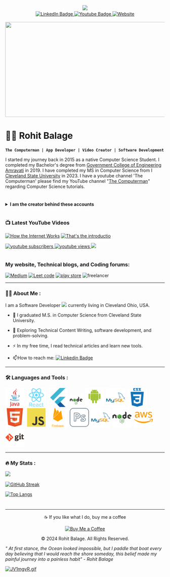 [comment]: <> (Header)

<div id="header" align="center">
  <img src="https://media.giphy.com/media/dU5bZwFmWnxDgpMNf3/giphy.gif" width="200"/>
</div>

<div id="badges" align="center">
  <a href="https://www.linkedin.com/in/rohitbalage/">
    <img src="https://img.shields.io/badge/LinkedIn-blue?style=for-the-badge&logo=linkedin&logoColor=white" alt="LinkedIn Badge"/>
  </a>
  <a href="https://www.youtube.com/channel/UCTyeaMVNFPPz30hv6niR-Gg">
    <img src="https://img.shields.io/badge/YouTube-red?style=for-the-badge&logo=youtube&logoColor=white" alt="Youtube Badge"/>
  </a>
  <a href="https://rrbofficial.com">
     <img src="https://img.shields.io/badge/Website-000000?style=for-the-badge&logo=dev.to&logoColor=white" alt="Website">
  </a>
</div>
<div  id ="counts" align="center">
<img src="https://komarev.com/ghpvc/?username=your-github-rohitbalage&style=flat-square&color=blue" alt=""/>
</div>

<div align="center">
  <img src="https://media.giphy.com/media/dWesBcTLavkZuG35MI/giphy.gif" width="600" height="300"/>
</div>

[comment]: <> (My Introduction)

# 🧗🏻 Rohit Balage

**`The Computerman | App Developer | Video Creator | Software Development`**

I started my journey back in 2015 as a native Computer Science Student.  I completed my Bachelor's degree from [Government College of Engineering Amravati][GCOEA] in 2019. I have completed my MS in Computer Science from  I [Cleveland State University][CSU] in 2023.  I have a youtube channel 'The Computerman' please find my YouTube channel "[The Computerman][youtube]"  regarding Computer Science tutorials.

#


<details>
  <summary><b>I am the creator behind these accounts</b></summary>

  [The Computerman][youtube]

  The Computerman depicts videos related to computer science. this section will be updated soon....

  [IELTS Vocabulary][IELTS]

  IELTS Vocabulary is a platform dedicated to English language learners, It depicts the vocabulary for exams like IELTS and TOEFL. 
  this section will be updated soon.

[Genius for Genises][GENIUS]

Genius  is the platform for MBA/MS and other aptitude exams.

[Rstar Apps][RSTAR]

  The Rstar app is a marketplace for apps. 
  this section will be updated soon.

  

</details>



#


### 📺 Latest YouTube Videos

<!-- BEGIN YOUTUBE-CARDS -->
[![How the Internet Works](https://ytcards.demolab.com/?id=HY0kBtvFyEY&t=479s&title=How+The+Internet+Works+?&lang=en&timestamp=1707836432&background_color=%230d1117&title_color=%23ffffff&stats_color=%23dedede&max_title_lines=1&width=250&border_radius=5&duration=395 "The Data Structure You Use Matters a Lot")](https://www.youtube.com/watch?v=HY0kBtvFyEY&t=479s)
[![That's the introductio](https://ytcards.demolab.com/?id=D4DxzXAZmSM&title=The+Computer+Man+Introduction&lang=en&timestamp=1707058821&background_color=%230d1117&title_color=%23ffffff&stats_color=%23dedede&max_title_lines=1&width=250&border_radius=5&duration=32 "Top Paying Companies for Software Engineers")](https://www.youtube.com/watch?v=cIvduLKs5uY)
<!-- END YOUTUBE-CARDS -->

<p align="left">
  <a href="https://www.youtube.com/channel/UCTyeaMVNFPPz30hv6niR-Gg">
    <img alt="youtube subscribers" title="Subscribe to my YouTube channel" src="https://custom-icon-badges.demolab.com/youtube/channel/subscribers/UCTyeaMVNFPPz30hv6niR-Gg?color=%23E05D44&label=SUBSCRIBE&logo=video&logoColor=white&style=for-the-badge&labelColor=CE4630"/>
  </a>
  <a href="https://www.youtube.com/channel/UCTyeaMVNFPPz30hv6niR-Gg">
    <img alt="youtube views" title="YouTube views" src="https://custom-icon-badges.demolab.com/youtube/channel/views/UCTyeaMVNFPPz30hv6niR-Gg?color=%23E1AD0E&logo=eye&logoColor=white&style=for-the-badge&labelColor=C79600"/>
  </a>
  <a href="https://www.youtube.com/c/fknight?sub_confirmation=1">
    <img src="https://custom-icon-badges.demolab.com/badge/-Subscribe%20For%20More-red?style=for-the-badge&logo=video&logoColor=white"/>
  </a>
</p>

      
#

### My website, Technical blogs, and Coding forums:

[![Medium](https://img.shields.io/badge/Medium-12100E?style=for-the-badge&logo=medium&logoColor=white)](https://rohitbalage.medium.com/)
[![Leet code](https://img.shields.io/badge/LeetCode-000000?style=for-the-badge&logo=LeetCode&logoColor=#d16c06)](https://leetcode.com/rohit_balage/)
[![play store](https://img.shields.io/badge/Google_Play-414141?style=for-the-badge&logo=google-play&logoColor=white)](https://play.google.com/store/apps/dev?id=7820001253688402806)
![freelancer](https://img.shields.io/badge/Freelancer-29B2FE?style=for-the-badge&logo=Freelancer&logoColor=white)

  
---

### :man_technologist: About Me :
I am a Software Developer <img src="https://media.giphy.com/media/7nXBJW6aiB1Zd6MMcv/giphy.gif" width="30"> currently living  in Cleveland Ohio, USA.

- :telescope: I graduated M.S. in Computer Science from Cleveland State University.

- :seedling: Exploring Technical Content Writing, software development, and problem-solving.

- :zap: In my free time, I read technical articles and learn new tools.

- :mailbox:How to reach me: [![Linkedin Badge](https://img.shields.io/badge/-rohitbalage-blue?style=flat&logo=Linkedin&logoColor=white)](https://www.linkedin.com/in/rohitbalage/)


---

### :hammer_and_wrench: Languages and Tools :

<div>
   
  <img src="https://github.com/devicons/devicon/blob/master/icons/java/java-original-wordmark.svg" title="Java" alt="Java" width="60" height="60"/>&nbsp;
  <img src="https://github.com/devicons/devicon/blob/master/icons/react/react-original-wordmark.svg" title="React" alt="React" width="60" height="60"/>&nbsp;
  <img src="https://github.com/devicons/devicon/blob/master/icons/flutter/flutter-original.svg" title="Spring" alt="Spring" width="60" height="60"/>&nbsp;
  <img src="https://github.com/devicons/devicon/blob/master/icons/nodejs/nodejs-original-wordmark.svg" title="Material UI" alt="Material UI" width="40" height="40"/>&nbsp;
  <img src="https://github.com/devicons/devicon/blob/master/icons/android/android-original-wordmark.svg" title="Redux" alt="Redux " width="60" height="60"/>&nbsp;
  <img src="https://github.com/devicons/devicon/blob/master/icons/mysql/mysql-original-wordmark.svg" title="Redux" alt="Redux " width="60" height="60"/>&nbsp;
  <img src="https://github.com/devicons/devicon/blob/master/icons/css3/css3-plain-wordmark.svg"  title="CSS3" alt="CSS" width="60" height="60"/>&nbsp;
  <img src="https://github.com/devicons/devicon/blob/master/icons/html5/html5-original.svg" title="HTML5" alt="HTML" width="60" height="60"/>&nbsp;
  <img src="https://github.com/devicons/devicon/blob/master/icons/javascript/javascript-original.svg" title="JavaScript" alt="JavaScript" width="60" height="60"/>&nbsp;
  <img src="https://github.com/devicons/devicon/blob/master/icons/firebase/firebase-plain-wordmark.svg" title="Firebase" alt="Firebase" width="60" height="60"/>&nbsp;
  <img src="https://github.com/devicons/devicon/blob/master/icons/photoshop/photoshop-line.svg" title="Photoshop"  alt="Gatsby" width="60" height="60"/>&nbsp;
  <img src="https://github.com/devicons/devicon/blob/master/icons/mysql/mysql-original-wordmark.svg" title="MySQL"  alt="MySQL" width="60" height="60"/>&nbsp;
  <img src="https://github.com/devicons/devicon/blob/master/icons/nodejs/nodejs-original-wordmark.svg" title="NodeJS" alt="NodeJS" width="60" height="60"/>&nbsp;
  <img src="https://github.com/devicons/devicon/blob/master/icons/amazonwebservices/amazonwebservices-plain-wordmark.svg" title="AWS" alt="AWS" width="60" height="60"/>&nbsp;
    <img src="https://github.com/devicons/devicon/blob/master/icons/git/git-original-wordmark.svg" title="AWS" alt="AWS" width="60" height="60"/>&nbsp;

</div>


---

### :fire: My Stats :


![](http://github-profile-summary-cards.vercel.app/api/cards/profile-details?username=rohitbalage&theme=2077)

[![GitHub Streak](http://github-readme-streak-stats.herokuapp.com?user=rohitbalage&theme=merko&background=000000)](https://git.io/streak-stats)


[![Top Langs](https://github-readme-stats.vercel.app/api/top-langs/?username=rohitbalage&layout=compact&theme=vision-friendly-dark)](https://github.com/anuraghazra/github-readme-stats)

#
---


 <p align="center">
☕ If you like what I do, buy me a coffee 
   <p align="center">
  <a href="https://ko-fi.com/rohitbalage">
    <img src="https://img.shields.io/badge/Buy%20Me%20a%20Coffee-ffdd00?style=for-the-badge&logo=buy-me-a-coffee&logoColor=black" alt="Buy Me a Coffee">
  </a>
</p>

<p align="center">
  <!-- Additional links and rights -->
  © 2024 Rohit Balage. All Rights Reserved.
</p>

*"
At first stance, the Ocean looked impossible, but I paddle that boat every day believing that I would reach the shore someday,
this belief made my painful journey into a painless habit"* - _Rohit Balage_


<a href="https://freeimage.host/"><img src="https://iili.io/JV1mgvR.gif" alt="JV1mgvR.gif" width =1400 border="0"></a>


  <!-- Variable declaration here-->
  
[website]: https://fkcodes.com
[youtube]: https://youtube.com/fknight
[GCOEA]:https://www.gcoea.ac.in/
[CSU]: https://www.csuohio.edu/
[IELTS]: https://www.instagram.com/your.ieltsvocabulary/
[GENIUS]: https://www.instagram.com/cognitive.genius/
[RSTAR]: https://www.instagram.com/computerscienceprojects.rrb/
